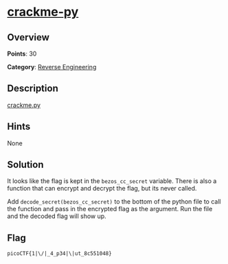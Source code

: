 # [crackme-py](https://play.picoctf.org/practice/challenge/175)

## Overview

**Points**: 30

**Category**: [Reverse Engineering](../)

## Description

[crackme.py](./crackme.py)

## Hints

None

## Solution

It looks like the flag is kept in the `bezos_cc_secret` variable. There is also a function that can encrypt and decrypt the flag, but its never called.

Add `decode_secret(bezos_cc_secret)` to the bottom of the python file to call the function and pass in the encrypted flag as the argument. Run the file and the decoded flag will show up.

## Flag

`picoCTF{1|\/|_4_p34|\|ut_8c551048}`
